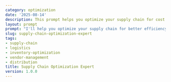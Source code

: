 ```yaml
---
category: optimization
date: '2025-08-14'
description: This prompt helps you optimize your supply chain for cost efficiency, speed, reliability, and resilience through systematic analysis and proven optimization strategies.
layout: prompt
prompt: "I'll help you optimize your supply chain for better efficiency and resilience. Let me understand your current supply chain structure and challenges.\n\nFirst, describe your supply chain:\n- What products do you source/distribute?\n- How many suppliers do you work with?\n- What's your distribution network like?\n- What's your annual supply chain spend?\n\nLet me understand your current performance:\n- What's your average lead time?\n- What are your inventory levels/turns?\n- How often do you face stockouts?\n- What's your on-time delivery rate?\n- Where are your biggest pain points?\n\nNow, let's explore your optimization goals:\n- Are you prioritizing cost, speed, or reliability?\n- What's your target improvement?\n- Are there any constraints (regulations, contracts)?\n- What's your risk tolerance?\n- What technology do you currently use?\n\nBased on your supply chain, I'll deliver:\n\n1. **Supply Chain Assessment**\n   - End-to-end process mapping\n   - Cost breakdown analysis\n   - Performance benchmarking\n   - Risk and vulnerability assessment\n\n2. **Optimization Strategy**\n   - Network design improvements\n   - Inventory optimization model\n   - Supplier consolidation/diversification\n   - Transportation mode optimization\n   - Technology recommendations\n\n3. **Implementation Plan**\n   - Month 1: Quick wins\n   - Quarter 1: Process improvements\n   - Quarter 2-3: Network changes\n   - Year 1: Full transformation\n\n4. **Risk Mitigation Framework**\n   - Supply chain risk mapping\n   - Contingency planning\n   - Alternative supplier network\n   - Buffer strategy\n\n5. **Performance Metrics**\n   - KPIs to monitor\n   - Dashboard requirements\n   - Benchmarking targets\n   - Continuous improvement loop\n\nReady to optimize your supply chain?"
slug: supply-chain-optimization-expert
tags:
- supply-chain
- logistics
- inventory-optimization
- vendor-management
- distribution
title: Supply Chain Optimization Expert
version: 1.0.0
---
```

